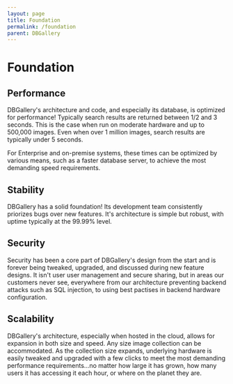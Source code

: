 ```yaml
---
layout: page
title: Foundation
permalink: /foundation
parent: DBGallery
---
```


# Foundation

## Performance
DBGallery's architecture and code, and especially its database, is optimized for performance! Typically search results are returned between 1/2 and 3 seconds. This is the case when run on moderate hardware and up to 500,000 images. Even when over 1 million images, search results are typically under 5 seconds.

For Enterprise and on-premise systems, these times can be optimized by various means, such as a faster database server, to achieve the most demanding speed requirements.

## Stability
DBGallery has a solid foundation! Its development team consistently priorizes bugs over new features. It's architecture is simple but robust, with uptime typically at the 99.99% level.

## Security
Security has been a core part of DBGallery's design from the start and is forever being tweaked, upgraded, and discussed during new feature designs. It isn't user user management and secure sharing, but in areas our customers never see, everywhere from our architecture preventing backend attacks such as SQL injection, to using best pactises in backend hardware configuration.

## Scalability
DBGallery's architecture, especially when hosted in the cloud, allows for expansion in both size and speed. Any size image collection can be accommodated. As the collection size expands, underlying hardware is easily tweaked and upgraded with a few clicks to meet the most demanding performance requirements...no matter how large it has grown, how many users it has accessing it each hour, or where on the planet they are.